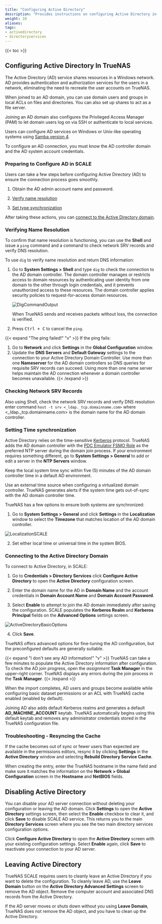 ```yaml
---
title: "Configuring Active Directory"
description: "Provides instructions on configuring Active Directory in TrueNAS SCALE."
weight: 10
aliases:
tags:
- activedirectory
- directoryservices
---
```


{{< toc >}}

## Configuring Active Directory In TrueNAS

The Active Directory (AD) service shares resources in a Windows network.
AD provides authentication and authorization services for the users in a network, eliminating the need to recreate the user accounts on TrueNAS.

When joined to an AD domain, you can use domain users and groups in local ACLs on files and directories. 
You can also set up shares to act as a file server.

Joining an AD domain also configures the Privileged Access Manager (PAM) to let domain users log on via SSH or authenticate to local services.

Users can configure AD services on Windows or Unix-like operating systems using [Samba version 4](https://wiki.samba.org/index.php/Setting_up_Samba_as_an_Active_Directory_Domain_Controller#Provisioning_a_Samba_Active_Directory).

To configure an AD connection, you must know the AD controller domain and the AD system account credentials.

### Preparing to Configure AD in SCALE

Users can take a few steps before configuring Active Directory (AD) to ensure the connection process goes smoothly.

1. Obtain the AD admin account name and password.  

3. [Verify name resolution](#verifying-name-resolution)

5. [Set type synchronization](#setting-time-synchronization)

After taking these actions, you can [connect to the Active Directory domain](#connecting-to-the-active-directory-domain).

### Verifying Name Resolution

<!-- Revisit **Shell** guidance as part of rework task -->

To confirm that name resolution is functioning, you can use the **Shell** and issue a `ping` command and a command to check network SRV records and verify DNS resolution.

To use `dig` to verify name resolution and return DNS information:

1. Go to **System Settings > Shell** and type `dig` to check the connection to the AD domain controller. 
   The domain controller manages or restricts access to domain resources by authenticating user identity from one domain to the other through login credentials, and it prevents unauthorized access to these resources. The domain controller applies security policies to request-for-access domain resources.

   ![DigCommandOutput](/images/SCALE/CLI/DigCommandOutput.png "Dig Command Output")

   When TrueNAS sends and receives packets without loss, the connection is verified.
2. Press <kbd>Ctrl + C</kbd> to cancel the `ping`.

{{< expand "The ping failed!" "v" >}}
If the ping fails:

1. Go to **Network** and click **Settings** in the **Global Configuration** window. 
2. Update the **DNS Servers** and **Default Gateway** settings to the connection to your Active Directory Domain Controller. 
   Use more than one **Nameserver** for the AD domain controllers so DNS queries for requisite SRV records can succeed. 
   Using more than one name server helps maintain the AD connection whenever a domain controller becomes unavailable.
{{< /expand >}}

### Checking Network SRV Records

Also using Shell, check the network SRV records and verify DNS resolution enter command `host -t srv <_ldap._tcp.domainname.com>` where <_ldap._tcp.domainname.com> is the domain name for the AD domain controller.

### Setting Time synchronization

Active Directory relies on the time-sensitive [Kerberos](https://tools.ietf.org/html/rfc1510) protocol.
TrueNAS adds the AD domain controller with the [PDC Emulator FSMO Role](https://support.microsoft.com/en-us/help/197132/active-directory-fsmo-roles-in-windows) as the preferred NTP server during the domain join process. 
If your environment requires something different, go to **System Settings > General** to add or edit a server in the **NTP Servers** window.

Keep the local system time sync within five (5) minutes of the AD domain controller time in a default AD environment.

Use an external time source when configuring a virtualized domain controller. 
TrueNAS generates alerts if the system time gets out-of-sync with the AD domain controller time.

TrueNAS has a few options to ensure both systems are synchronized:

1. Go to **System Settings > General** and click **Settings** in the **Localization** window to select the **Timezone** that matches location of the AD domain controller.

![LocalizationSCALE](/images/SCALE/Credentials/LocalizationSCALE.png "Timezone Options")

2. Set either local time or universal time in the system BIOS.

### Connecting to the Active Directory Domain

To connect to Active Directory, in SCALE:

1. Go to **Credentials > Directory Services** click **Configure Active Directory** to open the **Active Directory** configuration screen.

2. Enter the domain name for the AD in  **Domain Name** and the account credentials in **Domain Account Name** and **Domain Account Password**.

3. Select **Enable** to attempt to join the AD domain immediately after saving the configuration. 
  SCALE populates the **Kerberos Realm** and **Kerberos Principal** fields on the **Advanced Options** settings screen.

  ![ActiveDirectoryBasicOptions](/images/SCALE/Credentials/ActiveDirectoryBasicOptions.png "Active Directory Basic Options")

4. Click **Save**.

TrueNAS offers advanced options for fine-tuning the AD configuration, but the preconfigured defaults are generally suitable.

{{< expand "I don't see any AD information!" "v" >}}
TrueNAS can take a few minutes to populate the Active Directory information after configuration. 
To check the AD join progress, open the <i class="material-icons" aria-hidden="true" title="Assignment">assignment</i> **Task Manager** in the upper-right corner.
TrueNAS displays any errors during the join process in the **Task Manager**.
{{< /expand >}}

When the import completes, AD users and groups become available while configuring basic dataset permissions or an ACL with TrueNAS cache enabled (enabled by default).

Joining AD also adds default Kerberos realms and generates a default **AD_MACHINE_ACCOUNT** keytab.
TrueNAS automatically begins using this default keytab and removes any administrator credentials stored in the TrueNAS configuration file.

### Troubleshooting - Resyncing the Cache
If the cache becomes out of sync or fewer users than expected are available in the permissions editors, resync it by clicking **Settings** in the **Active Directory** window and selecting **Rebuild Directory Service Cache**.

When creating the entry, enter the TrueNAS hostname in the name field and make sure it matches the information on the **Network > Global Configuration** screen in the **Hostname** and **NetBIOS** fields.

## Disabling Active Directory

You can disable your AD server connection without deleting your configuration or leaving the AD domain. 
Click **Settings** to open the **Active Directory** settings screen, then select the **Enable** checkbox to clear it, and click **Save** to disable SCALE AD service. 
This returns you to the main **Directory Services** screen where you see the two main directory services configuration options. 

Click **Configure Active Directory** to open the **Active Directory** screen with your existing configuration settings. 
Select **Enable** again, click **Save** to reactivate your connection to your AD server.

## Leaving Active Directory

TrueNAS SCALE requires users to cleanly leave an Active Directory if you want to delete the configuration. To cleanly leave AD, use the **Leave Domain** button on the **Active Directory Advanced Settings** screen to remove the AD object. Remove the computer account and associated DNS records from the Active Directory.

If the AD server moves or shuts down without you using **Leave Domain**, TrueNAS does not remove the AD object, and you have to clean up the Active Directory.
